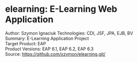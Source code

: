 elearning: E-Learning Web Application
========================
Author: Szymon Ignaciuk
Technologies: CDI, JSF, JPA, EJB, BV  
Summary: E-Learning Application Project  
Target Product: EAP  
Product Versions: EAP 6.1, EAP 6.2, EAP 6.3  
Source: <https://github.com/xzymon/elearning.git/>
